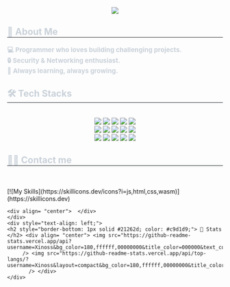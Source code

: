 <div align= "center">
    <img src="https://capsule-render.vercel.app/api?type=soft&color=b8847f&height=180&text=&animation=&fontColor=000000&fontSize=60" />
    </div>
    <div style="text-align: left;"> 
    <h2 style="border-bottom: 1px solid #21262d; color: #c9d1d9;"> 🚀 About Me </h2>  
    <div style="font-weight: 700; font-size: 15px; text-align: left; color: #c9d1d9;"> 
        💻 Programmer who loves building challenging projects. <br>
        🔒 Security & Networking enthusiast. <br>
        🚀 Always learning, always growing. <br>
    </div> 
    </div>
    <div style="text-align: left;">
    <h2 style="border-bottom: 1px solid #21262d; color: #c9d1d9;"> 🛠️ Tech Stacks </h2> <br> 
    <div  align= "center"> <img src="https://img.shields.io/badge/Discord-5865F2?style=for-the-badge&logo=Discord&logoColor=white">
          <img src="https://img.shields.io/badge/Github-181717?style=for-the-badge&logo=Github&logoColor=white">
          <img src="https://img.shields.io/badge/C++-00599C?style=for-the-badge&logo=C%2B%2B&logoColor=white">
          <img src="https://img.shields.io/badge/Javascript-F7DF1E?style=for-the-badge&logo=Javascript&logoColor=white">
          <img src="https://img.shields.io/badge/Python-3776AB?style=for-the-badge&logo=Python&logoColor=white">
          <br/><img src="https://img.shields.io/badge/Flutter-02569B?style=for-the-badge&logo=Flutter&logoColor=white">
          <img src="https://img.shields.io/badge/HTML5-E34F26?style=for-the-badge&logo=HTML5&logoColor=white">
          <img src="https://img.shields.io/badge/Express-000000?style=for-the-badge&logo=Express&logoColor=white">
          <img src="https://img.shields.io/badge/Node.js-339933?style=for-the-badge&logo=Node.js&logoColor=white">
          <img src="https://img.shields.io/badge/Next.js-000000?style=for-the-badge&logo=Next.js&logoColor=white">
          <br/><img src="https://img.shields.io/badge/Vue.js-4FC08D?style=for-the-badge&logo=Vue.js&logoColor=white">
          <img src="https://img.shields.io/badge/Tensorflow-FF6F00?style=for-the-badge&logo=Tensorflow&logoColor=white">
          <img src="https://img.shields.io/badge/MySQL-4479A1?style=for-the-badge&logo=MySQL&logoColor=white">
          <img src="https://img.shields.io/badge/Netlify-00C7B7?style=for-the-badge&logo=Netlify&logoColor=white">
          <img src="https://img.shields.io/badge/Selenium-43B02A?style=for-the-badge&logo=Selenium&logoColor=white">
          <br/></div>
    </div>
    <div style="text-align: left;">
    <h2 style="border-bottom: 1px solid #21262d; color: #c9d1d9;"> 🧑‍💻 Contact me </h2> <br> 
    <div align= "center">  </div>  <br> 
      [![My Skills](https://skillicons.dev/icons?i=js,html,css,wasm)](https://skillicons.dev)

    <div align= "center">  </div> 
    </div>
    <div style="text-align: left;"> 
    <h2 style="border-bottom: 1px solid #21262d; color: #c9d1d9;"> 🏅 Stats </h2> <div align= "center"> <img src="https://github-readme-stats.vercel.app/api?username=Xinoss&bg_color=180,ffffff,00000000&title_color=000000&text_color=000000"
         /> <img src="https://github-readme-stats.vercel.app/api/top-langs/?username=Xinoss&layout=compact&bg_color=180,ffffff,00000000&title_color=000000&text_color=000000"
           /> </div> 
    </div>
    
